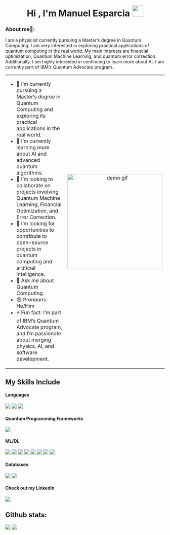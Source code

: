 <h1 align="center"><b>Hi , I'm Manuel Esparcia </b><img src="https://media.giphy.com/media/hvRJCLFzcasrR4ia7z/giphy.gif" width="35"></h1>

### About me🧑:
I am a physicist currently pursuing a Master’s degree in Quantum Computing. I am very interested in exploring practical applications of quantum computing in the real world. My main interests are financial optimization, Quantum Machine Learning, and quantum error correction. Additionally, I am highly interested in continuing to learn more about AI. I am currently part of IBM’s Quantum Advocate program.


<table>
<tr>
<td width="60%" valign="top">

- 🔭 I’m currently pursuing a Master’s degree in Quantum Computing and exploring its practical applications in the real world.  
- 🌱 I’m currently learning more about AI and advanced quantum algorithms.  
- 👯 I’m looking to collaborate on projects involving Quantum Machine Learning, Financial Optimization, and Error Correction.  
- 🤔 I’m looking for opportunities to contribute to open-source projects in quantum computing and artificial intelligence.  
- 💬 Ask me about Quantum Computing.  
- 😄 Pronouns: He/Him  
- ⚡ Fun fact: I’m part of IBM’s Quantum Advocate program, and I’m passionate about merging physics, AI, and software development.  


</td>
<td width="40%" align="center">

<img src="https://camo.githubusercontent.com/2366b34bb903c09617990fb5fff4622f3e941349e846ddb7e73df872a9d21233/68747470733a2f2f63646e2e6472696262626c652e636f6d2f75736572732f3733303730332f73637265656e73686f74732f363538313234332f6176656e746f2e676966" 
     alt="demo gif" width="300">

</td>
</tr>
</table>

## My Skills Include

<h4> Languages </h4>
<span> 
  <img src="https://img.shields.io/badge/python-3670A0?style=for-the-badge&logo=python&logoColor=ffdd54">
     <img src="https://img.shields.io/badge/latex-%23008080.svg?style=for-the-badge&logo=latex&logoColor=white"> 
  <img src="https://img.shields.io/badge/c++-%2300599C.svg?style=for-the-badge&logo=c%2B%2B&logoColor=white"> 
</span>

<h4> Quantum Programming Frameworks </h4>
<span> 
  <img src="https://img.shields.io/badge/Qiskit-%236929C4.svg?style=for-the-badge&logo=Qiskit&logoColor=white">
</span>

<h4> ML/DL </h4>
<span> 
     <img src="https://img.shields.io/badge/Matplotlib-%23ffffff.svg?style=for-the-badge&logo=Matplotlib&logoColor=black">
     <img src="https://img.shields.io/badge/numpy-%23013243.svg?style=for-the-badge&logo=numpy&logoColor=white">
     <img src="https://img.shields.io/badge/PyTorch-%23EE4C2C.svg?style=for-the-badge&logo=PyTorch&logoColor=white">
  <img src="https://img.shields.io/badge/TensorFlow-%23FF6F00.svg?style=for-the-badge&logo=TensorFlow&logoColor=white">
  <img src="https://img.shields.io/badge/pandas-%23150458.svg?style=for-the-badge&logo=pandas&logoColor=white">
     <img src="https://img.shields.io/badge/Keras-%23D00000.svg?style=for-the-badge&logo=Keras&logoColor=white">
  <img src="https://img.shields.io/badge/scikit--learn-%23F7931E.svg?style=for-the-badge&logo=scikit-learn&logoColor=white">
  <img src="https://img.shields.io/badge/SciPy-%230C55A5.svg?style=for-the-badge&logo=scipy&logoColor=%white">
</span>

<h4> Databases </h4>
<span> 
  <img src="https://img.shields.io/badge/mysql-4479A1.svg?style=for-the-badge&logo=mysql&logoColor=white">
  <img src="https://img.shields.io/badge/postgres-%23316192.svg?style=for-the-badge&logo=postgresql&logoColor=white">
</span>

<h4> Check out my LinkedIn </h4>

<a href="https://www.linkedin.com/in/manuel-esparcia-cantos-3aa452284/" target="_blank" rel="noopener noreferrer">
  <img src="https://img.shields.io/badge/linkedin-%230077B5.svg?style=for-the-badge&logo=linkedin&logoColor=white">
</a>

<h2>Github stats:</h2> 

[![](https://github-readme-stats.vercel.app/api?username=ManuelEsparcia&show_icons=true&theme=tokyonight&hide_border=true&locale=en)](https://github.com/ManuelEsparcia)
[![](https://github-readme-streak-stats.herokuapp.com/?user=ManuelEsparcia&theme=material-palenight)](https://github.com/ManuelEsparcia)
</div>






